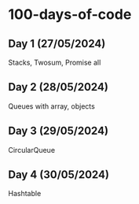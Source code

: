 # 100-days-of-code

## Day 1 (27/05/2024)

Stacks, Twosum, Promise all

## Day 2 (28/05/2024)

Queues with array, objects

## Day 3 (29/05/2024)

CircularQueue

## Day 4 (30/05/2024)

Hashtable
